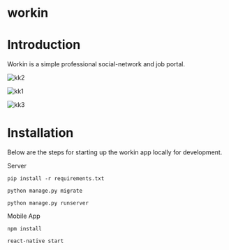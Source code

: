 # workin

# Introduction

Workin is a simple professional social-network and job portal.


![kk2](https://user-images.githubusercontent.com/48800269/88468195-4b53ca00-cee0-11ea-9b8e-87cb9fff46c9.png)

![kk1](https://user-images.githubusercontent.com/48800269/88468197-5575c880-cee0-11ea-9cc3-8e1cda1029ba.png)

![kk3](https://user-images.githubusercontent.com/48800269/88468224-9f5eae80-cee0-11ea-9d84-6423b4e4d169.png)


# Installation 

Below are the steps for starting up the workin app locally for development.

Server
```
pip install -r requirements.txt

python manage.py migrate

python manage.py runserver
```

Mobile App
```
npm install

react-native start
```
